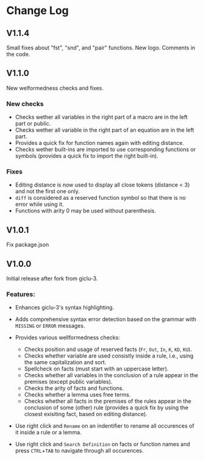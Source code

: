 # Change Log

## V1.1.4

Small fixes about "fst", "snd", and "pair" functions.
New logo.
Comments in the code.

## V1.1.0

New welformedness checks and fixes.

### New checks

-   Checks wether all variables in the right part of a macro are in the left part or public.
-   Checks wether all variable in the right part of an equation are in the left part.
-   Provides a quick fix for function names again with editing distance.
-   Checks wether built-ins are imported to use corresponding functions or symbols (provides a quick fix to import the right built-in).

### Fixes

-   Editing distance is now used to display all close tokens (distance < 3) and not the first one only.
-   `diff` is considered as a reserved function symbol so that there is no error while using it.
-   Functions with arity 0 may be used without parenthesis.

## V1.0.1

Fix package.json

## V1.0.0

Initial release after fork from giclu-3.

### Features:

-   Enhances giclu-3's syntax highlighting.
-   Adds comprehensive syntax error detection based on the grammar with `MISSING` or `ERROR` messages.
-   Provides various wellformedness checks:

    -   Checks position and usage of reserved facts (`Fr`, `Out`, `In`, `K`, `KD`, `KU`).
    -   Checks whether variable are used consistly inside a rule, i.e., using the same capitalization and sort.
    -   Spellcheck on facts (must start with an uppercase letter).
    -   Checks whether all variables in the conclusion of a rule appear in the premises (except public variables).
    -   Checks the arity of facts and functions.
    -   Checks whether a lemma uses free terms.
    -   Checks whether all facts in the premises of the rules appear in the conclusion of some (other) rule (provides a quick fix by using the closest exisiting fact, based on editing distance).

-   Use right click and `Rename` on an indentifier to rename all occurences of it inside a rule or a lemma.
-   Use right click and `Search Definition` on facts or function names and press `CTRL`+`TAB` to navigate through all occurences.
